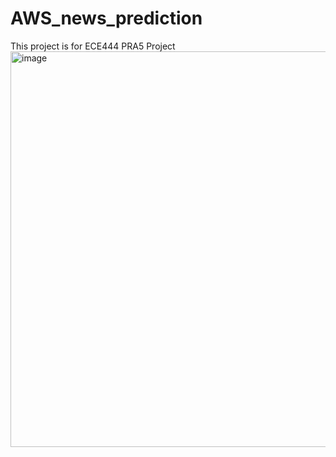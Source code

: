 # AWS_news_prediction
This project is for ECE444 PRA5 Project
<img width="633" alt="image" src="https://github.com/user-attachments/assets/79a0b4c4-e088-49c8-8cef-be99819fb71a">

